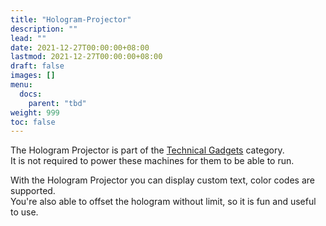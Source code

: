 ```yaml
---
title: "Hologram-Projector"
description: ""
lead: ""
date: 2021-12-27T00:00:00+08:00
lastmod: 2021-12-27T00:00:00+08:00
draft: false
images: []
menu: 
  docs:
    parent: "tbd"
weight: 999
toc: false
---
```


The Hologram Projector is part of the [Technical Gadgets](https://github.com/Slimefun/Slimefun4/wiki/Technical-Gadgets) category.  
It is not required to power these machines for them to be able to run.

With the Hologram Projector you can display custom text, color codes are supported.  
You're also able to offset the hologram without limit, so it is fun and useful to use.
